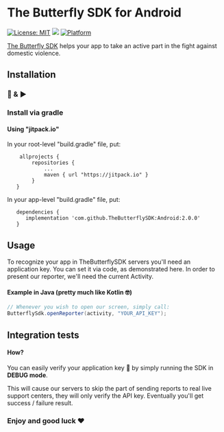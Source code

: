 # The Butterfly SDK for Android
[![License: MIT](https://img.shields.io/badge/License-Apache-yellow.svg)](https://github.com/TheButterflySDK/Android/blob/main/LICENSE)
[![](https://jitpack.io/v/TheButterflySDK/Android.svg)](https://jitpack.io/#TheButterflySDK/Android)
[![Platform](https://img.shields.io/badge/Platform-Android-green.svg)](https://github.com/TheButterflySDK/Android)

[The Butterfly SDK](https://github.com/TheButterflyButton/About/blob/main/README.md) helps your app to take an active part in the fight against domestic violence.

## Installation
### 🔌 & ▶️

### Install via gradle

#### Using "jitpack.io"

In your root-level "build.gradle" file, put:
```
    allprojects {
        repositories {
            ...
            maven { url "https://jitpack.io" }
        }
   }
```

In your app-level "build.gradle" file, put:
```
   dependencies {
      implementation 'com.github.TheButterflySDK:Android:2.0.0'
   }
```

## Usage

To recognize your app in TheButterflySDK servers you'll need an application key. You can set it via code, as demonstrated here.
In order to present our reporter, we'll need the current Activity.

#### Example in Java (pretty much like Kotlin 🤓)

```Java
// Whenever you wish to open our screen, simply call:
ButterflySdk.openReporter(activity, "YOUR_API_KEY");
```

## Integration tests
#### How?
You can easily verify your application key 🔑 by simply running the SDK in **DEBUG mode**.

This will cause our servers to skip the part of sending reports to real live support centers, they will only verify the API key. Eventually you'll get success / failure result.


### Enjoy and good luck ❤️
